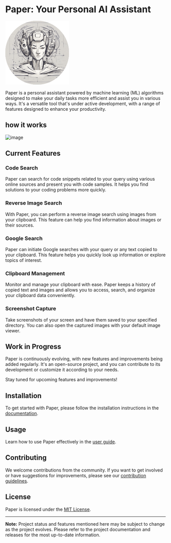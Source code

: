# Paper: Your Personal AI Assistant

![Paper Logo](paper_logo.png)

Paper is a personal assistant powered by machine learning (ML) algorithms designed to make your daily tasks more efficient and assist you in various ways. It's a versatile tool that's under active development, with a range of features designed to enhance your productivity.


## how it works
![image](https://github.com/amzker/Paper/assets/35922655/efac041e-cc96-4b16-9d4e-1429fe66cea6)
## Current Features

### Code Search

Paper can search for code snippets related to your query using various online sources and present you with code samples. It helps you find solutions to your coding problems more quickly.

### Reverse Image Search

With Paper, you can perform a reverse image search using images from your clipboard. This feature can help you find information about images or their sources.

### Google Search

Paper can initiate Google searches with your query or any text copied to your clipboard. This feature helps you quickly look up information or explore topics of interest.

### Clipboard Management

Monitor and manage your clipboard with ease. Paper keeps a history of copied text and images and allows you to access, search, and organize your clipboard data conveniently.

### Screenshot Capture

Take screenshots of your screen and have them saved to your specified directory. You can also open the captured images with your default image viewer.

## Work in Progress

Paper is continuously evolving, with new features and improvements being added regularly. It's an open-source project, and you can contribute to its development or customize it according to your needs.

Stay tuned for upcoming features and improvements!

## Installation

To get started with Paper, please follow the installation instructions in the [documentation](docs/installation.md).

## Usage

Learn how to use Paper effectively in the [user guide](docs/user-guide.md).

## Contributing

We welcome contributions from the community. If you want to get involved or have suggestions for improvements, please see our [contribution guidelines](CONTRIBUTING.md).

## License

Paper is licensed under the [MIT License](LICENSE).

---

**Note:** Project status and features mentioned here may be subject to change as the project evolves. Please refer to the project documentation and releases for the most up-to-date information.
